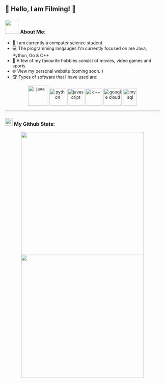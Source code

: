 ## 👋 Hello, I am Filming! 👋 

### <img src="https://github.com/TheDudeThatCode/TheDudeThatCode/blob/master/Assets/Developer.gif" width="45" /> About Me:
- 🏫 I am currently a computer science student. 
- 💻 The programming langauges I'm currently focused on are Java, Python, Go & C++
- 💙 A few of my favourite hobbies consist of movies, video games and sports.
- 🌐 View my personal website (coming soon..)
- 🏆 Types of software that I have used are:

<p align="center">
      <img src="https://www.vectorlogo.zone/logos/java/java-icon.svg" alt="java" width="65" height="65"/> 
      <img src="https://www.vectorlogo.zone/logos/python/python-icon.svg" alt="python" width="55" height="55"/>
      <img src="https://www.vectorlogo.zone/logos/javascript/javascript-icon.svg" alt="javascript" width="55" height="55"/>
      <img src="https://upload.wikimedia.org/wikipedia/commons/thumb/1/18/ISO_C%2B%2B_Logo.svg/1822px-ISO_C%2B%2B_Logo.svg.png" alt="c++" width="55" height="55"/>
      <img src="https://www.vectorlogo.zone/logos/google_cloud/google_cloud-icon.svg" alt="google cloud" width="60" height="55"/>
      <img src="https://www.vectorlogo.zone/logos/mysql/mysql-icon.svg" alt="mysql" width="45" height="55"/>
</p>


---

### <img src='https://media1.giphy.com/media/du3J3cXyzhj75IOgvA/giphy.gif?cid=ecf05e47x2g034i9pzwtzzsd3xgg2w9nr94t4tflbbgo3008&rid=giphy.gif' width='25' /> My Github Stats:
<p align = "center">
  <img src = "https://github-readme-stats.vercel.app/api?username=filming&show_icons=true&theme=tokyonight" width = 400>
  <img src = "https://github-readme-streak-stats.herokuapp.com?user=filming&theme=dark&hide_border=true" width = 400>
</p>
